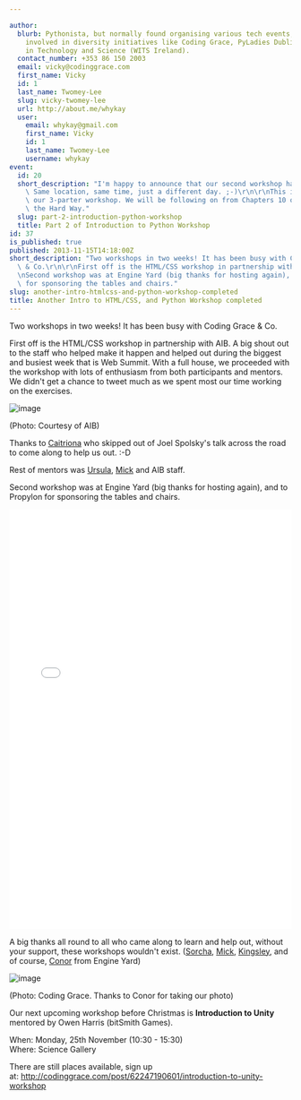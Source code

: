 ```yaml
---

author:
  blurb: Pythonista, but normally found organising various tech events, and now heavily
    involved in diversity initiatives like Coding Grace, PyLadies Dublin, and Women
    in Technology and Science (WITS Ireland).
  contact_number: +353 86 150 2003
  email: vicky@codinggrace.com
  first_name: Vicky
  id: 1
  last_name: Twomey-Lee
  slug: vicky-twomey-lee
  url: http://about.me/whykay
  user:
    email: whykay@gmail.com
    first_name: Vicky
    id: 1
    last_name: Twomey-Lee
    username: whykay
event:
  id: 20
  short_description: "I'm happy to announce that our second workshop has been confirmed.\
    \ Same location, same time, just a different day. ;-)\r\n\r\nThis is part 2 of\
    \ our 3-parter workshop. We will be following on from Chapters 10 of Learn Python\
    \ the Hard Way."
  slug: part-2-introduction-python-workshop
  title: Part 2 of Introduction to Python Workshop
id: 37
is_published: true
published: 2013-11-15T14:18:00Z
short_description: "Two workshops in two weeks! It has been busy with Coding Grace\
  \ & Co.\r\n\r\nFirst off is the HTML/CSS workshop in partnership with AIB.\r\n\r\
  \nSecond workshop was at Engine Yard (big thanks for hosting again), and to Propylon\
  \ for sponsoring the tables and chairs."
slug: another-intro-htmlcss-and-python-workshop-completed
title: Another Intro to HTML/CSS, and Python Workshop completed
---
```


<p>Two workshops in two weeks! It has been busy with Coding Grace &amp; Co.</p>
<p>First off is the HTML/CSS workshop in partnership with AIB. A big shout out to the staff who helped make it happen and helped out during the biggest and busiest week that is Web Summit. With a full house, we proceeded with the workshop with lots of enthusiasm from both participants and mentors. We didn't get a chance to tweet much as we spent most our time working on the exercises.&nbsp;</p>
<p><img alt="image" src="http://media.tumblr.com/9efe3e8b65ed91815c289086fae107f3/tumblr_inline_mwb5xsibDs1qb6uwg.jpg" /></p>
<p><span>(Photo: Courtesy of AIB)</span></p>
<p>Thanks to <a href="https://twitter.com/CaitrionaDwyer" title="Caitriona on twitter">Caitriona</a>&nbsp;who skipped out of Joel Spolsky's talk across the road to come along to help us out. :-D</p>
<p>Rest of mentors was <a href="https://twitter.com/tangentfairy" title="Ursula on twitter">Ursula</a>, <a href="https://twitter.com/micktwomey" title="Mick on twitter">Mick</a>&nbsp;and AIB staff.</p>
<p></p>
<p>Second workshop was at Engine Yard (big thanks for hosting again), and to Propylon for sponsoring the tables and chairs.</p>
<div class="storify"><iframe frameborder="no" height="750" src="//storify.com/whykay/coding-grace-intro-to-python-part-2/embed?header=false" width="100%"></iframe>
<script src="//storify.com/whykay/coding-grace-intro-to-python-part-2.js?header=false" type="text/javascript"></script>
</div>
<p>A big thanks all round to all who came along to learn and help out, without your support, these workshops wouldn't exist. (<a href="https://twitter.com/Saoili" title="Sorcha on twitter">Sorcha</a>,&nbsp;<a href="https://twitter.com/micktwomey" title="Mick on twitter">Mick</a>, <a href="https://twitter.com/kingsley_kelly" title="Kingsley on twitter">Kingsley</a>, and of course, <a href="https://twitter.com/IRLConor" title="Conor on twitter">Conor</a> from Engine Yard)&nbsp;</p>
<p><img alt="image" src="http://media.tumblr.com/9d852232df0e13ceeb47c715ad9250bc/tumblr_inline_mwb5h2U9E01qb6uwg.jpg" /></p>
<p>(Photo: Coding Grace. Thanks to Conor for taking our photo)</p>
<p></p>
<p>Our next upcoming workshop before Christmas is <strong>Introduction to Unity</strong> mentored by Owen Harris (bitSmith Games).&nbsp;</p>
<p><span>When: Monday, 25th November (10:30 - 15:30)<br />Where: Science Gallery</span></p>
<p>There are still places available, sign up at:&nbsp;<a href="http://codinggrace.com/post/62247190601/introduction-to-unity-workshop" title="Intro to Unity">http://codinggrace.com/post/62247190601/introduction-to-unity-workshop</a></p>